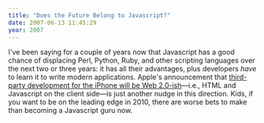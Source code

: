 ```yaml
---
title: "Does the Future Belong to Javascript?"
date: 2007-06-13 11:45:29
year: 2007
---
```

I've been saying for a couple of years now that Javascript has a good chance of displacing Perl, Python, Ruby, and other scripting languages over the next two or three years: it has all their advantages, plus developers <em>have</em> to learn it to write modern applications.  Apple's announcement that <a href="http://www.apple.com/pr/library/2007/06/11iphone.html?sr=hotnews.rss">third-party development for the iPhone will be Web 2.0-ish</a>—i.e., HTML and Javascript on the client side—is just another nudge in this direction.  Kids, if you want to be on the leading edge in 2010, there are worse bets to make than becoming a Javascript guru now.

